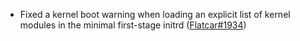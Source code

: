 - Fixed a kernel boot warning when loading an explicit list of kernel modules in the minimal first-stage initrd ([Flatcar#1934](https://github.com/flatcar/Flatcar/issues/1934))
